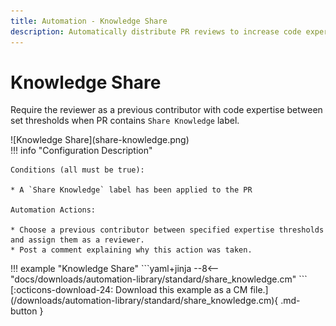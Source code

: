 ```yaml
---
title: Automation - Knowledge Share
description: Automatically distribute PR reviews to increase code expertise.
---
```

# Knowledge Share
Require the reviewer as a previous contributor with code expertise between set thresholds when PR contains `Share Knowledge` label.

<div class="automationImage" markdown="1">
![Knowledge Share](share-knowledge.png)
</div>
<div class="automationDescription" markdown="1">
!!! info "Configuration Description"
    
    Conditions (all must be true):

    * A `Share Knowledge` label has been applied to the PR

    Automation Actions:

    * Choose a previous contributor between specified expertise thresholds and assign them as a reviewer.
    * Post a comment explaining why this action was taken.

</div>
<div class="automationExample" markdown="1">
!!! example "Knowledge Share"
    ```yaml+jinja
    --8<-- "docs/downloads/automation-library/standard/share_knowledge.cm"
    ```
    <div class="result" markdown>
      <span>
      [:octicons-download-24: Download this example as a CM file.](/downloads/automation-library/standard/share_knowledge.cm){ .md-button }
      </span>
    </div>
</div>